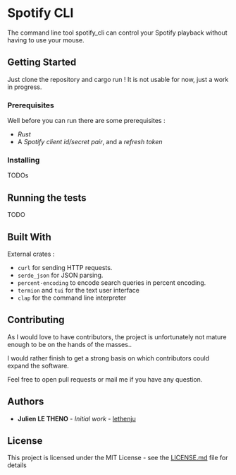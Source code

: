 # Spotify CLI

The command line tool spotify_cli can control your Spotify playback without having to use your mouse. 

## Getting Started

Just clone the repository and cargo run !
It is not usable for now, just a work in progress.


### Prerequisites

Well before you can run there are some prerequisites :
- *Rust* 
- A *Spotify client id/secret pair*, and a *refresh token*


### Installing

TODOs

## Running the tests

TODO

## Built With

External crates :
- `curl` for sending HTTP requests. 
- `serde_json` for JSON parsing.
- `percent-encoding` to encode search queries in percent encoding.
- `termion` and `tui` for the text user interface 
- `clap` for the command line interpreter

## Contributing

As I would love to have contributors, the project is unfortunately not mature enough to be on the hands of the masses..

I would rather finish to get a strong basis on which contributors could expand the software.

Feel free to open pull requests or mail me if you have any question.


## Authors

* **Julien LE THENO** - *Initial work* - [lethenju](https://github.com/lethenju)

## License

This project is licensed under the MIT License - see the [LICENSE.md](LICENSE.md) file for details
